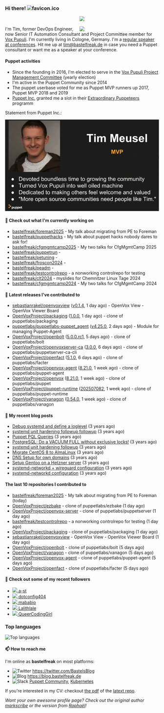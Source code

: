 ### Hi there! ![favicon.ico](https://raw.githubusercontent.com/bastelfreak/bastelfreak/master/favicon.ico)

<p align="center">
  <a href="https://github.com/ryo-ma/github-profile-trophy"><img src="https://github-profile-trophy.vercel.app/?username=bastelfreak&theme=darkhub&margin-w=15&margin-h=15&no-frame=true&column=5"/></a>
</p>

<img align="right" src="https://avatars.githubusercontent.com/bastelfreak" width="260">

I'm Tim, former DevOps Engineer, now Senior IT Automation Consultant and Project
Committee member for [Vox Pupuli](https://voxpupuli.org).
I'm currently living in Cologne, Germany. I'm a
[regular speaker at conferences](https://github.com/bastelfreak/talks#collection-of-talks-proposals-and-related-stuff).
Hit me up at [tim@bastelfreak.de](mailto:tim@bastelfeak.de) in case you need a
Puppet consultant or want me as a speaker at your conference.

#### Puppet activities

* Since the founding in 2016, I'm elected to serve in the [Vox Pupuli Project Management Committee](https://voxpupuli.org/blog/2016/10/12/pmc-election-results/) (yearly election)
* I'm active in the Puppet Community since 2014
* The puppet userbase voted for me as Puppet MVP runners up 2017, Puppet MVP 2018 and 2019
* [Puppet Inc.](https://puppet.com) granted me a slot in their [Extraordinary Puppeteers](https://puppet-champions.github.io/profiles.html) programm

Statement from Puppet Inc.:

![mvp statement](https://raw.githubusercontent.com/bastelfreak/bastelfreak/master/MVP.png)

#### 🌱 Check out what I'm currently working on


- [bastelfreak/foreman2025](https://github.com/bastelfreak/foreman2025) - My talk about migrating from PE to Foreman
- [bastelfreak/puppethacks](https://github.com/bastelfreak/puppethacks) - My talk about puppet hacks nobody dares to ask for!
- [bastelfreak/cfgmgmtcamp2025](https://github.com/bastelfreak/cfgmgmtcamp2025) - My two talks for CfgMgmtCamp 2025
- [bastelfreak/puppetrun](https://github.com/bastelfreak/puppetrun) - 
- [bastelfreak/petuning](https://github.com/bastelfreak/petuning) - 
- [bastelfreak/froscon2024](https://github.com/bastelfreak/froscon2024) - 
- [bastelfreak/peadm](https://github.com/bastelfreak/peadm) - 
- [bastelfreak/testcontrolrepo](https://github.com/bastelfreak/testcontrolrepo) - a nonworking controlrepo for testing
- [bastelfreak/clt2024](https://github.com/bastelfreak/clt2024) - myslides for Chemnitzer Linux Tage 2024
- [bastelfreak/cfgmgmtcamp2024](https://github.com/bastelfreak/cfgmgmtcamp2024) - My two talks for CfgMgmtCamp 2024

#### 🔭 Latest releases I've contributed to


- [sebastianrakel/openvoxview](https://github.com/sebastianrakel/openvoxview) ([v0.1.4](https://github.com/sebastianrakel/openvoxview/releases/tag/v0.1.4), 1 day ago) - OpenVox View - OpenVox Viewer Board
- [OpenVoxProject/packaging](https://github.com/OpenVoxProject/packaging) ([1.0.0](https://github.com/OpenVoxProject/packaging/releases/tag/1.0.0), 1 day ago) - clone of puppetlabs/packaging
- [puppetlabs/puppetlabs-puppet_agent](https://github.com/puppetlabs/puppetlabs-puppet_agent) ([v4.25.0](https://github.com/puppetlabs/puppetlabs-puppet_agent/releases/tag/v4.25.0), 2 days ago) - Module for managing Puppet-Agent
- [OpenVoxProject/openbolt](https://github.com/OpenVoxProject/openbolt) ([5.0.0.rc1](https://github.com/OpenVoxProject/openbolt/releases/tag/5.0.0.rc1), 5 days ago) - clone of puppetlabs/bolt
- [OpenVoxProject/openvoxserver-ca](https://github.com/OpenVoxProject/openvoxserver-ca) ([3.0.0](https://github.com/OpenVoxProject/openvoxserver-ca/releases/tag/3.0.0), 6 days ago) - clone of puppetlabs/puppetserver-ca-cli
- [OpenVoxProject/openfact](https://github.com/OpenVoxProject/openfact) ([5.1.0](https://github.com/OpenVoxProject/openfact/releases/tag/5.1.0), 6 days ago) - clone of puppetlabs/facter
- [OpenVoxProject/openvox-agent](https://github.com/OpenVoxProject/openvox-agent) ([8.21.0](https://github.com/OpenVoxProject/openvox-agent/releases/tag/8.21.0), 1 week ago) - clone of puppetlabs/puppet-agent
- [OpenVoxProject/openvox](https://github.com/OpenVoxProject/openvox) ([8.21.0](https://github.com/OpenVoxProject/openvox/releases/tag/8.21.0), 1 week ago) - clone of puppetlabs/puppet
- [OpenVoxProject/puppet-runtime](https://github.com/OpenVoxProject/puppet-runtime) ([202507082](https://github.com/OpenVoxProject/puppet-runtime/releases/tag/202507082), 1 week ago) - clone of puppetlabs/puppet-runtime
- [OpenVoxProject/vanagon](https://github.com/OpenVoxProject/vanagon) ([0.54.0](https://github.com/OpenVoxProject/vanagon/releases/tag/0.54.0), 1 week ago) - clone of puppetlabs/vanagon

#### 📜 My recent blog posts


- [Debug systemd and define a loglevel](https://blog.bastelfreak.de/2022/02/debug-systemd-and-define-a-loglevel/) (3 years ago)
- [systemd unit hardening followup followup](https://blog.bastelfreak.de/2022/01/systemd-unit-hardening-followup-followup/) (3 years ago)
- [Puppet PQL Queries](https://blog.bastelfreak.de/2022/01/puppet-pql-queries/) (3 years ago)
- [PostgreSQL: Do a VACUUM FULL without exclusive locks!](https://blog.bastelfreak.de/2022/01/postgresql-do-a-vacuum-full-without-exclusive-locks/) (3 years ago)
- [systemd unit hardening followup](https://blog.bastelfreak.de/2022/01/systemd-unit-hardening-followup/) (3 years ago)
- [Migrate CentOS 8 to AlmaLinux](https://blog.bastelfreak.de/2022/01/migrate-centos-8-to-almalinux/) (3 years ago)
- [DNS Setup for own domains](https://blog.bastelfreak.de/2022/01/dns-setup-for-own-domains/) (3 years ago)
- [Setup Gentoo on a Hetzner server](https://blog.bastelfreak.de/2022/01/setup-gentoo-on-a-hetzner-server/) (3 years ago)
- [systemd-networkd &#43; wireguard configuration](https://blog.bastelfreak.de/2022/01/systemd-networkd-wireguard-configuration/) (3 years ago)
- [systemd-networkd configuration](https://blog.bastelfreak.de/2022/01/systemd-networkd-configuration/) (3 years ago)

#### The last 10 repositories I contributed to


- [bastelfreak/foreman2025](https://github.com/bastelfreak/foreman2025) - My talk about migrating from PE to Foreman (today)
- [OpenVoxProject/ezbake](https://github.com/OpenVoxProject/ezbake) - clone of puppetlabs/ezbake (1 day ago)
- [OpenVoxProject/openvox-server](https://github.com/OpenVoxProject/openvox-server) - clone of puppetlabs/puppetserver (1 day ago)
- [bastelfreak/testcontrolrepo](https://github.com/bastelfreak/testcontrolrepo) - a nonworking controlrepo for testing (1 day ago)
- [OpenVoxProject/packaging](https://github.com/OpenVoxProject/packaging) - clone of puppetlabs/packaging (1 day ago)
- [sebastianrakel/openvoxview](https://github.com/sebastianrakel/openvoxview) - OpenVox View - OpenVox Viewer Board (1 day ago)
- [OpenVoxProject/openbolt](https://github.com/OpenVoxProject/openbolt) - clone of puppetlabs/bolt (5 days ago)
- [OpenVoxProject/vanagon](https://github.com/OpenVoxProject/vanagon) - clone of puppetlabs/vanagon (5 days ago)
- [OpenVoxProject/openvox-agent](https://github.com/OpenVoxProject/openvox-agent) - clone of puppetlabs/puppet-agent (5 days ago)
- [OpenVoxProject/openfact](https://github.com/OpenVoxProject/openfact) - clone of puppetlabs/facter (5 days ago)

#### 👥 Check out some of my recent followers


- [<img src="https://avatars.githubusercontent.com/u/63122?v=4" height="20"/> a-st](https://github.com/a-st)
- [<img src="https://avatars.githubusercontent.com/u/119617043?u=df5574bd55e232f59a1e38982b2f6a0a70b2db87&amp;v=4" height="20"/> dotconfig404](https://github.com/dotconfig404)
- [<img src="https://avatars.githubusercontent.com/u/5828237?u=76b39de5ba51d4e9c9a926b50b33b57c42ecabe8&amp;v=4" height="20"/> mababio](https://github.com/mababio)
- [<img src="https://avatars.githubusercontent.com/u/198344850?v=4" height="20"/> Lalithlale](https://github.com/Lalithlale)
- [<img src="https://avatars.githubusercontent.com/u/823281?u=00e4f0e170b77ddbdafd7e690fca529545301462&amp;v=4" height="20"/> QueerCodingGirl](https://github.com/QueerCodingGirl)

### Top languages

![Top languages](https://github-readme-stats.vercel.app/api/top-langs/?username=bastelfreak&hide_title=true)

#### 📫 How to reach me

I'm online as **bastelfreak** on most platforms:

- <img src="https://raw.githubusercontent.com/FortAwesome/Font-Awesome/master/svgs/brands/twitter.svg" width="20" alt="Twitter" /> https://twitter.com/BastelsBlog
- <img src="https://raw.githubusercontent.com/FortAwesome/Font-Awesome/master/svgs/brands/wordpress.svg" width="20" alt="Blog" /> https://blog.bastelfreak.de
- <img src="https://raw.githubusercontent.com/FortAwesome/Font-Awesome/master/svgs/brands/slack.svg" width="20" alt="Slack" /> [Puppet Community](https://slack.puppet.com/), [Kubernetes](https://slack.k8s.io/)

If you're interested in my CV: checkout [the pdf](https://github.com/bastelfreak/cv/raw/master/content-en.pdf) of the [latext repo](https://github.com/bastelfreak/cv#readme).

*Want your own awesome profile page? Check out the original author [markscribe](https://github.com/muesli/markscribe) or the version from [Raphaël](https://github.com/raphink/raphink#hi-there-)!*
